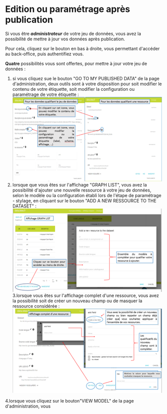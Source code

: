 # Edition ou paramétrage après publication

Si vous être _**administrateur**_ de votre jeu de données, vous avez la possibilité de mettre à jour vos données après publication.

Pour cela, cliquez sur le bouton en bas à droite, vous permettant d'accéder au back-office, puis authentifiez vous.

**Quatre** possibilités vous sont offertes, pour mettre à jour votre jeu de données :

1. si vous cliquez sue le bouton "GO TO MY PUBLISHED DATA"  de la page d'administration, deux outils sont à votre disposition pour soit modifier le contenu de votre étiquette, soit modifier la configuration ou paramétrage de votre étiquette :![](/assets/editionpagedatasetpageressource.png)
2. lorsque que vous êtes sur l'affichage "GRAPH LIST", vous avez la possibilité d'ajouter une nouvelle ressource à votre jeu de données, selon le modèle ou la configuration établi lors de l'étape de paramétrage - stylage, en cliquant sur le bouton "ADD A NEW RESSOURCE TO THE DATASET" :![](/assets/editionaffichagegraphlist.png)3.lorsque vous êtes sur l'affichage complet d'une ressource, vous avez la possibilité soit de créer un nouveau champ ou de masquer la ressource considérée :![](/assets/editionpageaffichagecompletressource.png)

4.lorsque vous cliquez sur le bouton"VIEW MODEL" de la page d'administration, vous

